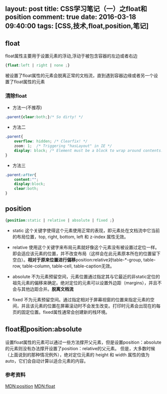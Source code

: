layout: post
title: CSS学习笔记（一）之float和position
comment: true
date: 2016-03-18 09:40:00
tags: [CSS,技术,float,position,笔记] 
---

## float
float属性主要用于设置元素的浮动,浮动于被包含容器的左边或者右边
```css
{float:left | right | none ;}
```
被设置了float属性的元素会脱离正常的文档流，直到遇到容器边缘或者另一个设置了float属性的元素
### 清除float
- 方法一(不推荐)

```css
.parent{clear:both;}/* So dirty! */
```

<!-- more -->

- 方法二

```css
.parent{
    overflow: hidden; /* Clearfix! */
    zoom: 1;  /* Triggering "hasLayout" in IE */
    display: block; /* Element must be a block to wrap around contents. Unnecessary if only using block-level elements. */
}
```

- 方法三

```css
.parent:after{
    content:"";
    display:block;
    clear:both;
}
```

## position
```css
{position:static | relative | absolute | fixed ;}
```
- static
这个关键字使得这个元素使用正常的表现，即元素处在文档流中它当前的布局位置，top, right, bottom, left 和 z-index 属性无效。

- relative
使用这个关键字来布局元素就好像这个元素没有被设置过定位一样。即会适应该元素的位置，并不改变布局（这样会在此元素原本所在的位置留下空白）。**相对于原来位置进行偏移**position:relative对table-*-group, table-row, table-column, table-cell, table-caption无效。

- absolute
不为元素预留空间，元素位置通过指定其与它最近的非static定位的祖先元素的偏移来确定。绝对定位的元素可以设置外边距（margins），并且不会与其他边距合并。**脱离文档流**

- fixed
不为元素预留空间。通过指定相对于屏幕视窗的位置来指定元素的空间，并且该元素的位置在屏幕滚动时不会发生改变。打印时元素会出现在的每页的固定位置。fixed属性通常会创建新的栈环境。

## float和position:absolute
设置float属性的元素可以通过一些方法撑开父元素，但是设置position：absolute的元素则没有办法撑开设置了position：relative的父元素。
但是，大多数时候（上面说到的那种情况例外），绝对定位元素的 height 和 width 属性的值为 auto，它们会自动计算以适合元素的内容。

### 参考资料
[MDN:position](https://developer.mozilla.org/zh-CN/docs/Web/CSS/position)
[MDN:float](https://developer.mozilla.org/en-US/docs/Web/CSS/float)